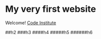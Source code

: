 # My very first website

Welcome! [Code Institute](http://codeinstitute.net) 

##h2
###h3
####h4
#####h5
######h6
